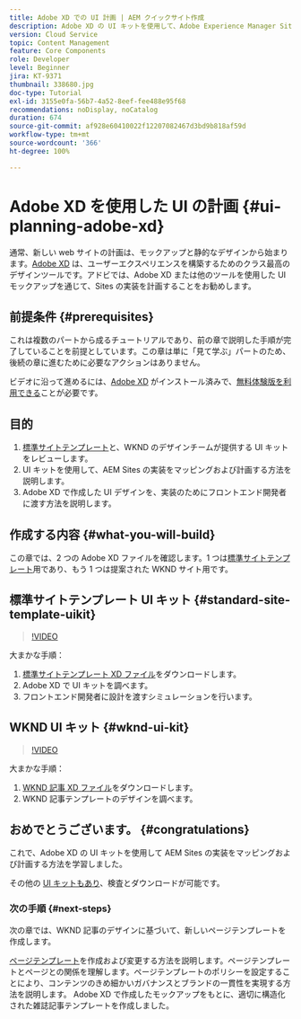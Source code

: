 ```yaml
---
title: Adobe XD での UI 計画 | AEM クイックサイト作成
description: Adobe XD の UI キットを使用して、Adobe Experience Manager Sites の実装を設計および高速化する方法を説明します。
version: Cloud Service
topic: Content Management
feature: Core Components
role: Developer
level: Beginner
jira: KT-9371
thumbnail: 338680.jpg
doc-type: Tutorial
exl-id: 3155e0fa-56b7-4a52-8eef-fee488e95f68
recommendations: noDisplay, noCatalog
duration: 674
source-git-commit: af928e60410022f12207082467d3bd9b818af59d
workflow-type: tm+mt
source-wordcount: '366'
ht-degree: 100%

---
```


# Adobe XD を使用した UI の計画 {#ui-planning-adobe-xd}

通常、新しい web サイトの計画は、モックアップと静的なデザインから始まります。[Adobe XD](https://www.adobe.com/products/xd.html) は、ユーザーエクスペリエンスを構築するためのクラス最高のデザインツールです。アドビでは、Adobe XD または他のツールを使用した UI モックアップを通じて、Sites の実装を計画することをお勧めします。

## 前提条件 {#prerequisites}

これは複数のパートから成るチュートリアルであり、前の章で説明した手順が完了していることを前提としています。この章は単に「見て学ぶ」パートのため、後続の章に進むために必要なアクションはありません。

ビデオに沿って進めるには、[Adobe XD](https://www.adobe.com/jp/products/xd/pricing/free-trial.html) がインストール済みで、[無料体験版を利用できる](https://www.adobe.com/jp/products/xd/pricing/free-trial.html)ことが必要です。

## 目的

1. [標準サイトテンプレート](https://github.com/adobe/aem-site-template-standard)と、WKND のデザインチームが提供する UI キットをレビューします。
1. UI キットを使用して、AEM Sites の実装をマッピングおよび計画する方法を説明します。
1. Adobe XD で作成した UI デザインを、実装のためにフロントエンド開発者に渡す方法を説明します。

## 作成する内容 {#what-you-will-build}

この章では、2 つの Adobe XD ファイルを確認します。1 つは[標準サイトテンプレート](https://github.com/adobe/aem-site-template-standard)用であり、もう 1 つは提案された WKND サイト用です。 

## 標準サイトテンプレート UI キット {#standard-site-template-uikit}

>[!VIDEO](https://video.tv.adobe.com/v/338680?quality=12&learn=on)

大まかな手順：

1. [標準サイトテンプレート XD ファイル](https://github.com/adobe/aem-site-template-standard/raw/main/files/wireframe.xd)をダウンロードします。
1. Adobe XD で UI キットを調べます。
1. フロントエンド開発者に設計を渡すシミュレーションを行います。

## WKND UI キット {#wknd-ui-kit}

>[!VIDEO](https://video.tv.adobe.com/v/30214?quality=12&learn=on)

大まかな手順：

1. [WKND 記事 XD ファイル](https://github.com/adobe/aem-guides-wknd/releases/download/aem-guides-wknd-0.0.2/AEM_UI-kit-WKND-article-design.xd)をダウンロードします。
1. WKND 記事テンプレートのデザインを調べます。

## おめでとうございます。 {#congratulations}

これで、Adobe XD の UI キットを使用して AEM Sites の実装をマッピングおよび計画する方法を学習しました。

その他の [UI キットもあり](https://www.adobe.com/jp/products/xd/features/ui-kits.html)、検査とダウンロードが可能です。

### 次の手順 {#next-steps}

次の章では、WKND 記事のデザインに基づいて、新しいページテンプレートを作成します。

[ページテンプレート](./page-templates.md)を作成および変更する方法を説明します。ページテンプレートとページとの関係を理解します。ページテンプレートのポリシーを設定することにより、コンテンツのきめ細かいガバナンスとブランドの一貫性を実現する方法を説明します。  Adobe XD で作成したモックアップをもとに、適切に構造化された雑誌記事テンプレートを作成しました。
